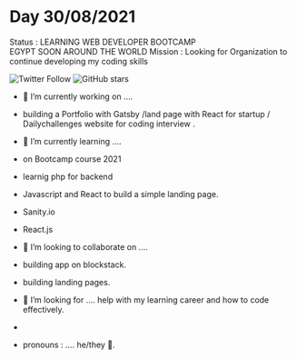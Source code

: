 # Day 30/08/2021
Status : LEARNING WEB DEVELOPER BOOTCAMP  
EGYPT SOON AROUND THE WORLD
Mission : Looking for Organization to continue developing my coding skills 

![Twitter Follow](https://img.shields.io/twitter/follow/zoro_94?style=social)
![GitHub stars](https://img.shields.io/github/stars/zoro9483?tab=stars?style=social)
- 🔭 I’m currently working on ....
-  building a 
 Portfolio with Gatsby /land page with React for startup / Dailychallenges website for coding interview .

- 🌱 I’m currently learning .... 
- on Bootcamp course 2021
- learnig php for backend
- Javascript and React to build a simple landing page.
- Sanity.io
- React.js
 
- 👯 I’m looking to collaborate on .... 
- building app on blockstack.
- building landing pages.
 

- 🤔 I’m looking for .... help with my learning career and how to code effectively.
- 
- pronouns : .... he/they 🐛.



